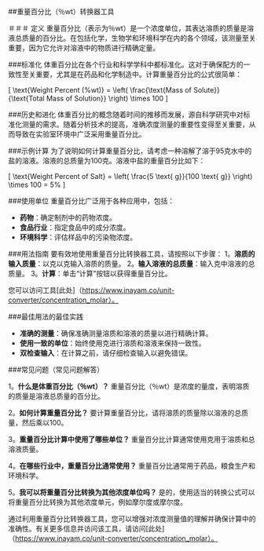 ##重量百分比（％wt）转换器工具

＃＃＃ 定义
重量百分比（表示为％wt）是一个浓度单位，其表达溶质的质量是溶液总质量的百分比。在包括化学，生物学和环境科学在内的各个领域，该测量至关重要，因为它允许对溶液中的物质进行精确定量。

###标准化
体重百分比在各个行业和科学学科中都标准化。这对于确保配方的一致性至关重要，尤其是在药品和化学制造中。计算重量百分比的公式很简单：

\[ \text{Weight Percent (%wt)} = \left( \frac{\text{Mass of Solute}}{\text{Total Mass of Solution}} \right) \times 100 \]

###历史和进化
体重百分比的概念随着时间的推移而发展，源自科学研究中对标准化测量的需求。随着分析技术的提高，准确浓度测量的重要性变得至关重要，从而导致在实验室环境中广泛采用重量百分比。

###示例计算
为了说明如何计算重量百分比，请考虑一种溶解了溶于95克水中的盐的溶液。溶液的总质量为100克。溶液中盐的重量百分比如下：

\[ \text{Weight Percent of Salt} = \left( \frac{5 \text{ g}}{100 \text{ g}} \right) \times 100 = 5\% \]

###使用单位
重量百分比广泛用于各种应用中，包括：
-  **药物**：确定制剂中的药物浓度。
-  **食品行业**：指定食品中的成分浓度。
-  **环境科学**：评估样品中的污染物浓度。

###用法指南
要有效地使用重量百分比转换器工具，请按照以下步骤：
1。**溶质的输入质量**：以克以克输入溶质的质量。
2。**输入溶液的总质量**：输入克中溶液的总质量。
3。**计算**：单击“计算”按钮以获得重量百分比。

您可以访问工具[此处]（https://www.inayam.co/unit-converter/concentration_molar）。

###最佳用法的最佳实践
-  **准确的测量**：确保准确测量溶质和溶液的质量以进行精确计算。
-  **使用一致的单位**：始终使用克进行溶质和溶液来保持一致性。
-  **双检查输入**：在计算之前，请仔细检查输入以避免错误。

###常见问题（常见问题解答）

1。**什么是体重百分比（％wt）？**
重量百分比（％wt）是浓度的量度，表明溶质的质量是溶液总质量的百分比。

2。**如何计算重量百分比？**
要计算重量百分比，请将溶质的质量除以溶液的总质量，然后乘以100。

3。**重量百分比计算中使用了哪些单位？**
重量百分比计算通常使用克用于溶质和总溶液质量。

4。**在哪些行业中，重量百分比通常使用？**
重量百分比通常用于药品，粮食生产和环境科学。

5。**我可以将重量百分比转换为其他浓度单位吗？**
是的，使用适当的转换公式可以将重量百分比转换为其他浓度单元，例如摩尔度或摩尔度。

通过利用重量百分比转换器工具，您可以增强对浓度测量值的理解并确保计算中的准确性。有关更多信息并访问该工具，请访问[此处]（https://www.inayam.co/unit-converter/concentration_molar）。